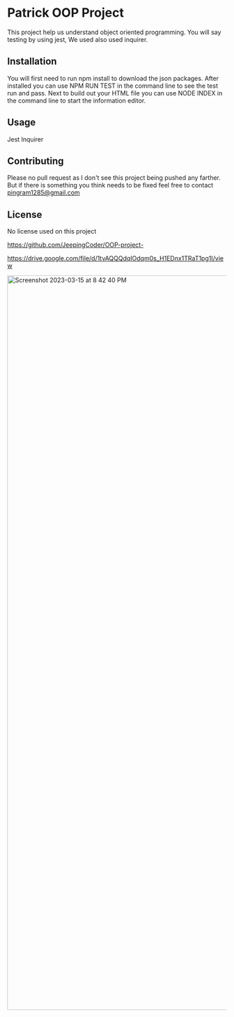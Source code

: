 # Patrick OOP Project 
This project help us understand object oriented programming. You will say testing by using jest, We used also used inquirer. 

## Installation
You will first need to run npm install to download the json packages. After installed you can use NPM RUN TEST in the command line to see the test run and pass. Next to build out your HTML file you can use NODE INDEX in the command line to start the information editor. 

## Usage
Jest
Inquirer

## Contributing

Please no pull request as I don't see this project being pushed any farther. But if there is something you think needs to be fixed feel free to contact pingram1285@gmail.com

## License

No license used on this project


https://github.com/JeepingCoder/OOP-project-

https://drive.google.com/file/d/1tvAQQQdqIOdqm0s_H1EDnx1TRaT1pg1I/view

<img width="1686" alt="Screenshot 2023-03-15 at 8 42 40 PM" src="https://user-images.githubusercontent.com/114114167/225480238-585b86ed-7f72-4fbf-962d-bd48d83477eb.png">